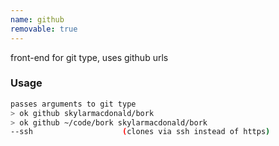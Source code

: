 ```yaml
---
name: github
removable: true
---
```

front-end for git type, uses github urls


### Usage

```bash
passes arguments to git type
> ok github skylarmacdonald/bork
> ok github ~/code/bork skylarmacdonald/bork
--ssh                    (clones via ssh instead of https)
```
